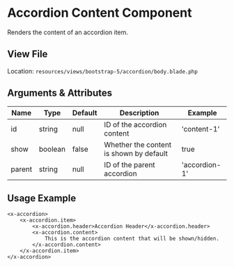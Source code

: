 # Accordion Content Component

Renders the content of an accordion item.

## View File

Location: `resources/views/bootstrap-5/accordion/body.blade.php`

## Arguments & Attributes

| Name | Type | Default | Description | Example |
|------|------|---------|-------------|---------|
| id | string | null | ID of the accordion content | 'content-1' |
| show | boolean | false | Whether the content is shown by default | true |
| parent | string | null | ID of the parent accordion | 'accordion-1' |

## Usage Example

```blade
<x-accordion>
    <x-accordion.item>
        <x-accordion.header>Accordion Header</x-accordion.header>
        <x-accordion.content>
            This is the accordion content that will be shown/hidden.
        </x-accordion.content>
    </x-accordion.item>
</x-accordion>
```
